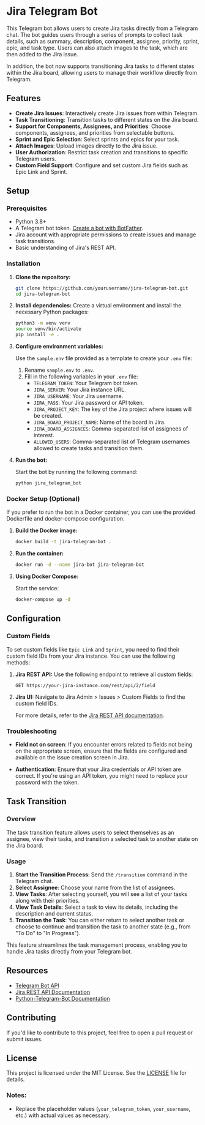 # Jira Telegram Bot

This Telegram bot allows users to create Jira tasks directly from a Telegram chat. The bot guides users through a series of prompts to collect task details, such as summary, description, component, assignee, priority, sprint, epic, and task type. Users can also attach images to the task, which are then added to the Jira issue.

In addition, the bot now supports transitioning Jira tasks to different states within the Jira board, allowing users to manage their workflow directly from Telegram.

## Features

- **Create Jira Issues**: Interactively create Jira issues from within Telegram.
- **Task Transitioning**: Transition tasks to different states on the Jira board.
- **Support for Components, Assignees, and Priorities**: Choose components, assignees, and priorities from selectable buttons.
- **Sprint and Epic Selection**: Select sprints and epics for your task.
- **Attach Images**: Upload images directly to the Jira issue.
- **User Authorization**: Restrict task creation and transitions to specific Telegram users.
- **Custom Field Support**: Configure and set custom Jira fields such as Epic Link and Sprint.

## Setup

### Prerequisites

- Python 3.8+
- A Telegram bot token. [Create a bot with BotFather](https://core.telegram.org/bots#botfather).
- Jira account with appropriate permissions to create issues and manage task transitions.
- Basic understanding of Jira's REST API.

### Installation

1. **Clone the repository:**
    ```bash
    git clone https://github.com/yourusername/jira-telegram-bot.git
    cd jira-telegram-bot
    ```

2. **Install dependencies:**
    Create a virtual environment and install the necessary Python packages:
    ```bash
    python3 -m venv venv
    source venv/bin/activate
    pip install -e .
    ```

3. **Configure environment variables:**

   Use the `sample.env` file provided as a template to create your `.env` file:
   1. Rename `sample.env` to `.env`.
   2. Fill in the following variables in your `.env` file:
      - `TELEGRAM_TOKEN`: Your Telegram bot token.
      - `JIRA_SERVER`: Your Jira instance URL.
      - `JIRA_USERNAME`: Your Jira username.
      - `JIRA_PASS`: Your Jira password or API token.
      - `JIRA_PROJECT_KEY`: The key of the Jira project where issues will be created.
      - `JIRA_BOARD_PROJECT_NAME`: Name of the board in Jira.
      - `JIRA_BOARD_ASSIGNEES`: Comma-separated list of assignees of interest.
      - `ALLOWED_USERS`: Comma-separated list of Telegram usernames allowed to create tasks and transition them.

4. **Run the bot:**

   Start the bot by running the following command:

    ```bash
    python jira_telegram_bot
    ```

### Docker Setup (Optional)

If you prefer to run the bot in a Docker container, you can use the provided Dockerfile and docker-compose configuration.

1. **Build the Docker image:**

    ```bash
    docker build -t jira-telegram-bot .
    ```

2. **Run the container:**

    ```bash
    docker run -d --name jira-bot jira-telegram-bot
    ```

3. **Using Docker Compose:**

    Start the service:
    ```bash
    docker-compose up -d
    ```

## Configuration

### Custom Fields

To set custom fields like `Epic Link` and `Sprint`, you need to find their custom field IDs from your Jira instance. You can use the following methods:

1. **Jira REST API:**
   Use the following endpoint to retrieve all custom fields:

   ```
   GET https://your-jira-instance.com/rest/api/2/field
   ```

2. **Jira UI:**
   Navigate to Jira Admin > Issues > Custom Fields to find the custom field IDs.

   For more details, refer to the [Jira REST API documentation](https://developer.atlassian.com/cloud/jira/platform/rest/v2/).

### Troubleshooting

- **Field not on screen**: If you encounter errors related to fields not being on the appropriate screen, ensure that the fields are configured and available on the issue creation screen in Jira.

- **Authentication**: Ensure that your Jira credentials or API token are correct. If you're using an API token, you might need to replace your password with the token.

## Task Transition

### Overview

The task transition feature allows users to select themselves as an assignee, view their tasks, and transition a selected task to another state on the Jira board.

### Usage

1. **Start the Transition Process**: Send the `/transition` command in the Telegram chat.
2. **Select Assignee**: Choose your name from the list of assignees.
3. **View Tasks**: After selecting yourself, you will see a list of your tasks along with their priorities.
4. **View Task Details**: Select a task to view its details, including the description and current status.
5. **Transition the Task**: You can either return to select another task or choose to continue and transition the task to another state (e.g., from "To Do" to "In Progress").

This feature streamlines the task management process, enabling you to handle Jira tasks directly from your Telegram bot.

## Resources

- [Telegram Bot API](https://core.telegram.org/bots/api)
- [Jira REST API Documentation](https://developer.atlassian.com/cloud/jira/platform/rest/v2/)
- [Python-Telegram-Bot Documentation](https://python-telegram-bot.readthedocs.io/en/stable/)

## Contributing

If you'd like to contribute to this project, feel free to open a pull request or submit issues.

## License

This project is licensed under the MIT License. See the [LICENSE](LICENSE) file for details.

### Notes:
- Replace the placeholder values (`your_telegram_token`, `your_username`, etc.) with actual values as necessary.